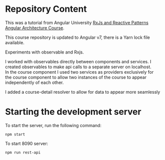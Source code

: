 # Repository Content

This was a tutorial from Angular University [RxJs and Reactive Patterns Angular Architecture Course](https://angular-university.io/course/reactive-angular-architecture-course).

This course repository is updated to Angular v7, there is a Yarn lock file available.

Experiments with observable and Rxjs. 

I worked with observables directly between components and services. 
I created observables to make api calls to a separate server on localhost.  
In the course component I used two services as providers exclusively for the course component to allow two instances of the course to appear independently of each other.

I added a course-detail resolver to allow for data to appear more seamlessly



# Starting the development server

To start the server, run the following command:

    npm start

To start 8090 server:

    npm run rest-api
